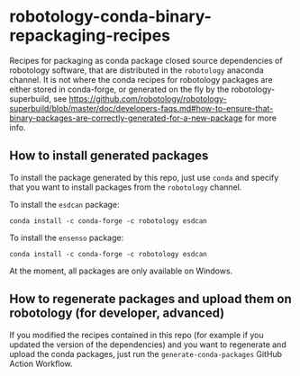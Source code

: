 # robotology-conda-binary-repackaging-recipes

Recipes for packaging as conda package closed source dependencies of robotology software, that are distributed in the `robotology` anaconda channel.
It is not where the conda recipes for robotology packages are either stored in conda-forge, or generated on the fly by the robotology-superbuild, see https://github.com/robotology/robotology-superbuild/blob/master/doc/developers-faqs.md#how-to-ensure-that-binary-packages-are-correctly-generated-for-a-new-package for more info.


## How to install generated packages

To install the package generated by this repo, just use `conda` and specify that you want to install packages from the `robotology` channel.

To install the `esdcan` package:
~~~
conda install -c conda-forge -c robotology esdcan
~~~

To install the `ensenso` package:
~~~
conda install -c conda-forge -c robotology esdcan
~~~

At the moment, all packages are only available on Windows.

## How to regenerate packages and upload them on robotology (for developer, advanced)

If you modified the recipes contained in this repo (for example if you updated the version of the dependencies) and you want to regenerate and upload the conda packages, just run the `generate-conda-packages` GitHub Action Workflow. 
